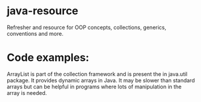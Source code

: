 # java-resource
Refresher and resource for OOP concepts, collections, generics, conventions and more.

# Code examples:

ArrayList is part of the collection framework and is present the in java.util package. It provides dynamic arrays in Java. 
It may be slower than standard arrays but can be helpful in programs where lots of manipulation in the array is needed.